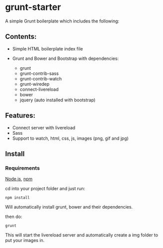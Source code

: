 # grunt-starter

A simple Grunt boilerplate which includes the following:

## Contents:

* Simple HTML boilerplate index file

* Grunt and Bower and Bootstrap with dependencies:

    * grunt
    * grunt-contrib-sass
    * grunt-contrib-watch
    * grunt-wiredep
    * connect-livereload
    * bower
    * jquery (auto installed with bootstrap)

## Features:

* Connect server with livereload
* Sass
* Support to watch, html, css, js, images (png, gif and jpg)

## Install

### Requirements

[Node.js](https://nodejs.org/), [npm](https://www.npmjs.com/)

cd into your project folder and just run:

    npm install
   
Will automatically install grunt, bower and their dependencies.

then do:

    grunt
    
This will start the livereload server and automatically create a img folder to put your images in.



